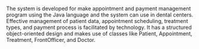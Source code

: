 The system is developed for make appointment and payment management program using the Java language and the system can use in dental centers. Effective management of patient data, appointment scheduling, treatment types, and payment process is facilitated by technology. It has a structured object-oriented design and makes use of classes like Patient, Appointment, Treatment, FrontOfficer, and Doctor.

